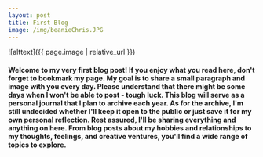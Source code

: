 ```yaml
---
layout: post
title: First Blog
image: /img/beanieChris.JPG
---
```

![alttext]({{ page.image | relative_url }})

#### Welcome to my very first blog post! If you enjoy what you read here, don't forget to bookmark my page. My goal is to share a small paragraph and image with you every day. Please understand that there might be some days when I won't be able to post - tough luck. This blog will serve as a personal journal that I plan to archive each year. As for the archive, I'm still undecided whether I'll keep it open to the public or just save it for my own personal reflection. Rest assured, I'll be sharing everything and anything on here. From blog posts about my hobbies and relationships to my thoughts, feelings, and creative ventures, you'll find a wide range of topics to explore.


